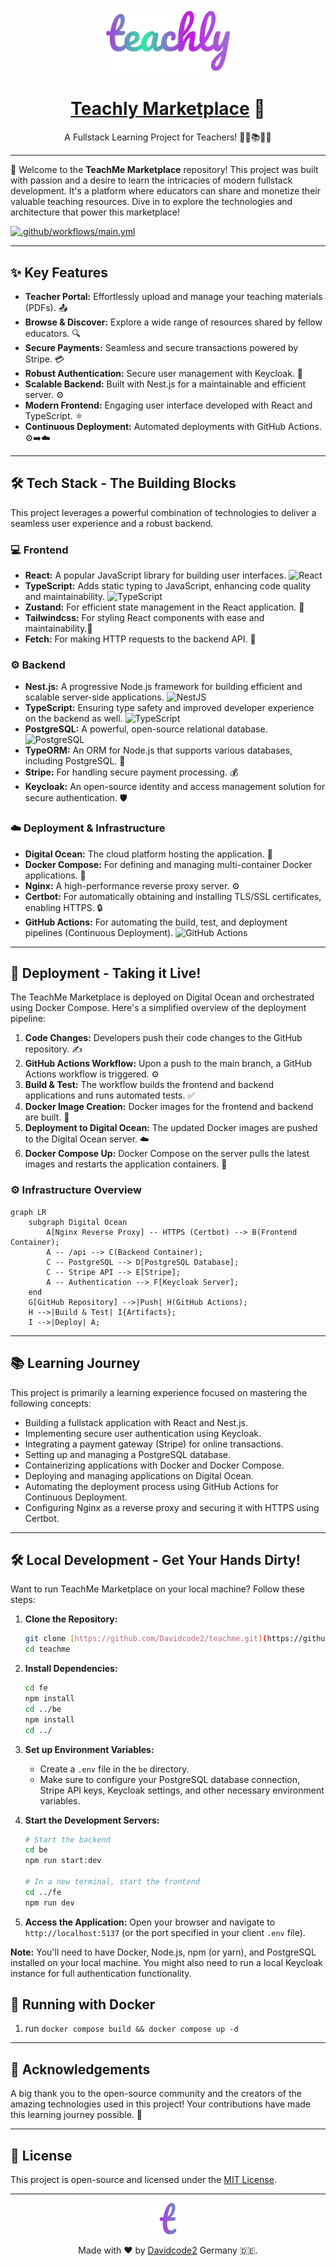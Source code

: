 <div align="center">
  <br />
  <img src="https://raw.githubusercontent.com/Davidcode2/teachme/master/fe/src/assets/teachly_logo_color_gradient_bg_transparent.png" alt="Teachly Logo" width="200">
  <h1><a href="https://teachly.store">Teachly Marketplace</a> 🚀</h1>
  <p>
    A Fullstack Learning Project for Teachers! 🧑‍🏫📚👩‍🏫
  </p>
</div>

---

👋 Welcome to the **TeachMe Marketplace** repository! This project was built with passion and a desire to learn the intricacies of modern fullstack development. It's a platform where educators can share and monetize their valuable teaching resources. Dive in to explore the technologies and architecture that power this marketplace!

[![.github/workflows/main.yml](https://github.com/Davidcode2/teachme/actions/workflows/main.yml/badge.svg)](https://github.com/Davidcode2/teachme/actions/workflows/main.yml)

---

## ✨ Key Features

* **Teacher Portal:** Effortlessly upload and manage your teaching materials (PDFs). 📤
* **Browse & Discover:** Explore a wide range of resources shared by fellow educators. 🔍
* **Secure Payments:** Seamless and secure transactions powered by Stripe. 💳
* **Robust Authentication:** Secure user management with Keycloak. 🔑
* **Scalable Backend:** Built with Nest.js for a maintainable and efficient server. ⚙️
* **Modern Frontend:** Engaging user interface developed with React and TypeScript. ⚛️
* **Continuous Deployment:** Automated deployments with GitHub Actions. ⚙️➡️☁️

---

## 🛠️ Tech Stack - The Building Blocks

This project leverages a powerful combination of technologies to deliver a seamless user experience and a robust backend.

### 💻 Frontend

* **React:** A popular JavaScript library for building user interfaces. <img src="https://img.shields.io/badge/React-%2320232a.svg?style=for-the-badge&logo=react&logoColor=%2361DAFB" alt="React">
* **TypeScript:** Adds static typing to JavaScript, enhancing code quality and maintainability. <img src="https://img.shields.io/badge/TypeScript-%23007ACC.svg?style=for-the-badge&logo=typescript&logoColor=white" alt="TypeScript">
* **Zustand:** For efficient state management in the React application. 🔄
* **Tailwindcss:** For styling React components with ease and maintainability.💅
* **Fetch:** For making HTTP requests to the backend API. 📡

### ⚙️ Backend

* **Nest.js:** A progressive Node.js framework for building efficient and scalable server-side applications. <img src="https://img.shields.io/badge/NestJS-%23E0234E.svg?style=for-the-badge&logo=nestjs&logoColor=white" alt="NestJS">
* **TypeScript:** Ensuring type safety and improved developer experience on the backend as well. <img src="https://img.shields.io/badge/TypeScript-%23007ACC.svg?style=for-the-badge&logo=typescript&logoColor=white" alt="TypeScript">
* **PostgreSQL:** A powerful, open-source relational database. <img src="https://img.shields.io/badge/PostgreSQL-%23316192.svg?style=for-the-badge&logo=postgresql&logoColor=white" alt="PostgreSQL">
* **TypeORM:** An ORM for Node.js that supports various databases, including PostgreSQL. 🐘
* **Stripe:** For handling secure payment processing. 💰
* **Keycloak:** An open-source identity and access management solution for secure authentication. 🛡️

### ☁️ Deployment & Infrastructure

* **Digital Ocean:** The cloud platform hosting the application. 🌊
* **Docker Compose:** For defining and managing multi-container Docker applications. 🐳
* **Nginx:** A high-performance reverse proxy server. ⚙️
* **Certbot:** For automatically obtaining and installing TLS/SSL certificates, enabling HTTPS. 🔒
* **GitHub Actions:** For automating the build, test, and deployment pipelines (Continuous Deployment). <img src="https://img.shields.io/badge/GitHub%20Actions-%232671E5.svg?style=for-the-badge&logo=githubactions&logoColor=white" alt="GitHub Actions">

---

## 🚀 Deployment - Taking it Live!

The TeachMe Marketplace is deployed on Digital Ocean and orchestrated using Docker Compose. Here's a simplified overview of the deployment pipeline:

1.  **Code Changes:** Developers push their code changes to the GitHub repository. ✍️
2.  **GitHub Actions Workflow:** Upon a push to the main branch, a GitHub Actions workflow is triggered. ⚙️
3.  **Build & Test:** The workflow builds the frontend and backend applications and runs automated tests. ✅
4.  **Docker Image Creation:** Docker images for the frontend and backend are built. 🐳
5.  **Deployment to Digital Ocean:** The updated Docker images are pushed to the Digital Ocean server. ☁️
6.  **Docker Compose Up:** Docker Compose on the server pulls the latest images and restarts the application containers. 🔄

### ⚙️ Infrastructure Overview

```mermaid
graph LR
    subgraph Digital Ocean
        A[Nginx Reverse Proxy] -- HTTPS (Certbot) --> B(Frontend Container);
        A -- /api --> C(Backend Container);
        C -- PostgreSQL --> D[PostgreSQL Database];
        C -- Stripe API --> E[Stripe];
        A -- Authentication --> F[Keycloak Server];
    end
    G[GitHub Repository] -->|Push| H(GitHub Actions);
    H -->|Build & Test| I{Artifacts};
    I -->|Deploy| A;
```

-----

## 📚 Learning Journey

This project is primarily a learning experience focused on mastering the following concepts:

  * Building a fullstack application with React and Nest.js.
  * Implementing secure user authentication using Keycloak.
  * Integrating a payment gateway (Stripe) for online transactions.
  * Setting up and managing a PostgreSQL database.
  * Containerizing applications with Docker and Docker Compose.
  * Deploying and managing applications on Digital Ocean.
  * Automating the deployment process using GitHub Actions for Continuous Deployment.
  * Configuring Nginx as a reverse proxy and securing it with HTTPS using Certbot.

-----

## 🛠️ Local Development - Get Your Hands Dirty\!

Want to run TeachMe Marketplace on your local machine? Follow these steps:

1.  **Clone the Repository:**

    ```bash
    git clone [https://github.com/Davidcode2/teachme.git](https://github.com/Davidcode2/teachme.git)
    cd teachme
    ```

2.  **Install Dependencies:**

    ```bash
    cd fe
    npm install
    cd ../be
    npm install
    cd ../
    ```

3.  **Set up Environment Variables:**

      * Create a `.env` file in the `be` directory.
      * Make sure to configure your PostgreSQL database connection, Stripe API keys, Keycloak settings, and other necessary environment variables.

4.  **Start the Development Servers:**

    ```bash
    # Start the backend
    cd be
    npm run start:dev

    # In a new terminal, start the frontend
    cd ../fe
    npm run dev
    ```

5.  **Access the Application:** Open your browser and navigate to `http://localhost:5137` (or the port specified in your client `.env` file).

**Note:** You'll need to have Docker, Node.js, npm (or yarn), and PostgreSQL installed on your local machine. You might also need to run a local Keycloak instance for full authentication functionality.

##  🐳  Running with Docker 

1. run `docker compose build && docker compose up -d`

-----

## 🙏 Acknowledgements

A big thank you to the open-source community and the creators of the amazing technologies used in this project\! Your contributions have made this learning journey possible. 🙌

-----

## 📜 License

This project is open-source and licensed under the [MIT License](https://www.google.com/search?q=LICENSE).

-----

<div align="center">
  <img src="https://raw.githubusercontent.com/Davidcode2/teachme/master/fe/src/assets/teachly_t_favicon.png" width="50" alt="Teachly favicon">
<p>
Made with ❤️ by <a href="https://github.com/Davidcode2">Davidcode2</a> Germany 🇩🇪.
</p>
</div>
